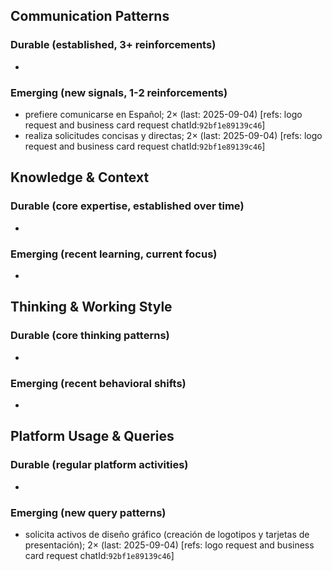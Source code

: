 ## Communication Patterns
### Durable (established, 3+ reinforcements)
-

### Emerging (new signals, 1-2 reinforcements)
- prefiere comunicarse en Español; 2× (last: 2025-09-04) [refs: logo request and business card request chatId:`92bf1e89139c46`]
- realiza solicitudes concisas y directas; 2× (last: 2025-09-04) [refs: logo request and business card request chatId:`92bf1e89139c46`]

## Knowledge & Context
### Durable (core expertise, established over time)
-

### Emerging (recent learning, current focus)
-

## Thinking & Working Style
### Durable (core thinking patterns)
-

### Emerging (recent behavioral shifts)
-

## Platform Usage & Queries
### Durable (regular platform activities)
-

### Emerging (new query patterns)
- solicita activos de diseño gráfico (creación de logotipos y tarjetas de presentación); 2× (last: 2025-09-04) [refs: logo request and business card request chatId:`92bf1e89139c46`]